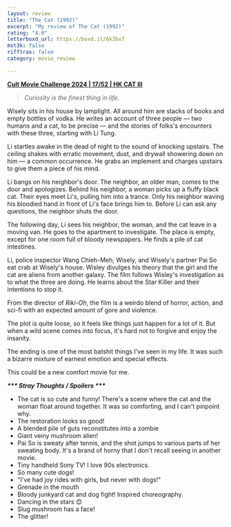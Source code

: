 ```yaml
---
layout: review
title: "The Cat (1992)"
excerpt: "My review of The Cat (1992)"
rating: "4.0"
letterboxd_url: https://boxd.it/6k3bxT
mst3k: false
rifftrax: false
category: movie_review

---
```


<b><a href="https://boxd.it/rIGbC/detail" title="Cult Movie Challenge 2024 | 17/52 | HK CAT III">Cult Movie Challenge 2024 | 17/52 | HK CAT III</a></b>

<blockquote><i>Curiosity is the finest thing in life.</i></blockquote>
Wisely sits in his house by lamplight. All around him are stacks of books and empty bottles of vodka. He writes an account of three people — two humans and a cat, to be precise — and the stories of folks's encounters with these three, starting with Li Tung.

Li startles awake in the dead of night to the sound of knocking upstairs. The ceiling shakes with erratic movement, dust, and drywall showering down on him — a common occurrence. He grabs an implement and charges upstairs to give them a piece of his mind.

Li bangs on his neighbor's door. The neighbor, an older man, comes to the door and apologizes. Behind his neighbor, a woman picks up a fluffy black cat. Their eyes meet Li's, pulling him into a trance. Only his neighbor waving his bloodied hand in front of Li's face brings him to. Before Li can ask any questions, the neighbor shuts the door.

The following day, Li sees his neighbor, the woman, and the cat leave in a moving van. He goes to the apartment to investigate. The place is empty, except for one room full of bloody newspapers. He finds a pile of cat intestines.

Li, police inspector Wang Chieh-Meh, Wisely, and Wisely's partner Pai So eat crab at Wisely's house. Wisley divulges his theory that the girl and the cat are aliens from another galaxy. The film follows Wisley's investigation as to what the three are doing. He learns about the Star Killer and their intentions to stop it.

From the director of <i>Riki-Oh</i>, the film is a weirdo blend of horror, action, and sci-fi with an expected amount of gore and violence.

The plot is quite loose, so it feels like things just happen for a lot of it. But when a wild scene comes into focus, it's hard not to forgive and enjoy the insanity.

The ending is one of the most batshit things I've seen in my life. It was such a bizarre mixture of earnest emotion and special effects.

This could be a new comfort movie for me.


<i><b>*** Stray Thoughts / Spoilers ***</b></i>
* The cat is so cute and funny! There's a scene where the cat and the woman float around together. It was so comforting, and I can't pinpoint why.
* The restoration looks so good!
* A blended pile of guts reconstitutes into a zombie
* Giant veiny mushroom alien!
* Pai So is sweaty after tennis, and the shot jumps to various parts of her sweating body. It's a brand of horny that I don't recall seeing in another movie.
* Tiny handheld Sony TV! I love 90s electronics.
* So many cute dogs!
* "I've had joy rides with girls, but never with dogs!"
* Grenade in the mouth
* Bloody junkyard cat and dog fight! Inspired choreography.
* Dancing in the stars 😊 
* Slug mushroom has a face!
* The glitter!